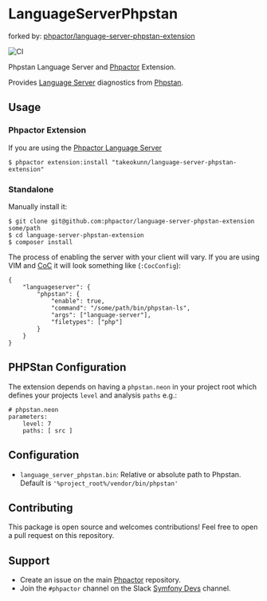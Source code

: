 LanguageServerPhpstan
=====================

forked by: [phpactor/language-server-phpstan-extension](https://github.com/phpactor/language-server-phpstan-extension.git)

![CI](https://github.com/phpactor/language-server-phpstan-extension/workflows/CI/badge.svg)

Phpstan Language Server and [Phpactor](https://github.com/phpactor/phpactor) Extension.

Provides [Language
Server](https://microsoft.github.io/language-server-protocol/specification) diagnostics from [Phpstan](https://phpstan.org/).

Usage
-----

### Phpactor Extension

If you are using the [Phpactor Language Server](https://phpactor.readthedocs.io/en/master/usage/language-server.html)

```
$ phpactor extension:install "takeokunn/language-server-phpstan-extension"
```

### Standalone

Manually install it:

```
$ git clone git@github.com:phpactor/language-server-phpstan-extension some/path
$ cd language-server-phpstan-extension
$ composer install
```

The process of enabling the server with your client will vary. If you are
using VIM and [CoC](https://github.com/neoclide/coc.nvim) it will look
something like (`:CocConfig`):

```
{
    "languageserver": {
        "phpstan": {
            "enable": true,
            "command": "/some/path/bin/phpstan-ls",
            "args": ["language-server"],
            "filetypes": ["php"]
        }
    }
}
```

PHPStan Configuration
---------------------

The extension depends on having a `phpstan.neon` in your project root which
defines your projects `level` and analysis `paths` e.g.:

```
# phpstan.neon
parameters:
    level: 7
    paths: [ src ]
```

Configuration
-------------

- `language_server_phpstan.bin`: Relative or absolute path to Phpstan. Default
  is `'%project_root%/vendor/bin/phpstan'`

Contributing
------------

This package is open source and welcomes contributions! Feel free to open a
pull request on this repository.

Support
-------

- Create an issue on the main [Phpactor](https://github.com/phpactor/phpactor) repository.
- Join the `#phpactor` channel on the Slack [Symfony Devs](https://symfony.com/slack-invite) channel.

